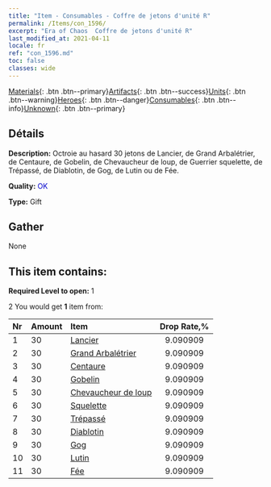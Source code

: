 ```yaml
---
title: "Item - Consumables - Coffre de jetons d'unité R"
permalink: /Items/con_1596/
excerpt: "Era of Chaos  Coffre de jetons d'unité R"
last_modified_at: 2021-04-11
locale: fr
ref: "con_1596.md"
toc: false
classes: wide
---
```

 [Materials](/fr/Items/){: .btn .btn--primary}[Artifacts](/fr/Items/Artifacts/){: .btn .btn--success}[Units](/fr/Items/Units/){: .btn .btn--warning}[Heroes](/fr/Items/Heroes/){: .btn .btn--danger}[Consumables](/fr/Items/Consumables/){: .btn .btn--info}[Unknown](/fr/Items/Unknown/){: .btn .btn--primary}

## Détails
 **Description:** Octroie au hasard 30 jetons de Lancier, de Grand Arbalétrier, de Centaure, de Gobelin, de Chevaucheur de loup, de Guerrier squelette, de Trépassé, de Diablotin, de Gog, de Lutin ou de Fée.

 **Quality:** <span style="color: #0000CD">OK</span>

 **Type:** Gift

## Gather

  None

## This item contains:

 **Required Level to open:** 1

 2 You would get **1** item  from:

  | Nr | Amount |     Item    | Drop Rate,% |
  |:---|:-------|:------------|:---------:|
  | 1 | 30 | [Lancier](/fr/Items/unt_190/) | 9.090909 | 
  | 2 | 30 | [Grand Arbalétrier](/fr/Items/unt_191/) | 9.090909 | 
  | 3 | 30 | [Centaure](/fr/Items/unt_199/) | 9.090909 | 
  | 4 | 30 | [Gobelin](/fr/Items/unt_217/) | 9.090909 | 
  | 5 | 30 | [Chevaucheur de loup](/fr/Items/unt_218/) | 9.090909 | 
  | 6 | 30 | [Squelette](/fr/Items/unt_208/) | 9.090909 | 
  | 7 | 30 | [Trépassé](/fr/Items/unt_209/) | 9.090909 | 
  | 8 | 30 | [Diablotin](/fr/Items/unt_226/) | 9.090909 | 
  | 9 | 30 | [Gog](/fr/Items/unt_227/) | 9.090909 | 
  | 10 | 30 | [Lutin](/fr/Items/unt_235/) | 9.090909 | 
  | 11 | 30 | [Fée](/fr/Items/unt_262/) | 9.090909 | 
